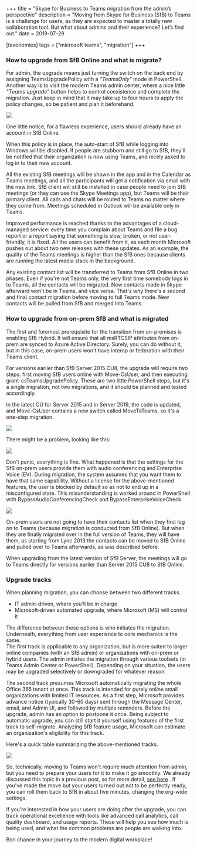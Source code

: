 +++
title = "Skype for Business to Teams migration from the admin’s perspective"
description = "Moving from Skype for Business (SfB) to Tеams is a challenge for users, as they are expected to master a totally new collaboration tool. But what about admins and their experience? Let’s find out."
date = 2019-07-29

[taxonomies]
tags = ["microsoft teams", "migration"]
+++

### How to upgrade from SfB Online and what is migrate?

For admin, the upgrade means just turning the switch on the back end by
assigning TeamsUpgradePolicy with a *"TeamsOnly"* mode in PowerShell.
Another way is to visit the modern Tеams admin center, where a nice little
*"Tеams upgrade"* button helps to control coexistence and complete the
migration. Just keep in mind that it may take up to four hours to apply
the policy changes, so be patient and plan it beforehand.

![](https://o365hq.com/images/480.png)

One little notice, for a flawless experience, users should already have an
account in SfB Online.

When this policy is in place, the auto-start of SfB while logging into
Windows will be disabled. If people are stubborn and still go to SfB,
they'll be notified that their organization is now using Teams, and
nicely asked to log in to their new account.

All the existing SfB meetings will be shown in the app and in the
Calendar as Tеams meetings, and all the participants will get a
notification via email with the new link. SfB client will still be
installed in case people need to join SfB meetings (or they can use
the Skype Meetings app), but Tеams will be their primary client. All calls
and chats will be routed to Teams no matter where they come from.
Meetings scheduled in Outlook will be available only in Tеams.

Improved performance is reached thanks to the advantages of a
cloud-managed service: every time you complain about Teams and file a
bug report or a report saying that something is slow, broken, or not
user-friendly, it is fixed. All the users can benefit from it, as each
month Microsoft pushes out about two new releases with these updates. As
an example, the quality of the Teams meetings is higher than the SfB
ones because clients are running the latest media stack in the
background.

Any existing contact list will be transferred to Teams from SfB Online
in two phases. Even if you're not Tеams only, the very first time
somebody logs in to Tеams, all the contacts will be migrated. New
contacts made in Skype afterward won't be in Tеams, and vice
versa. That's why there's a second and final contact migration before
moving to full Tеams mode. New contacts will be pulled from SfB and
merged into Teams.

### How to upgrade from on-prem SfB and what is migrated

The first and foremost prerequisite for the transition from on-premises
is enabling SfB Hybrid. It will ensure that all msRTCSIP attributes from
on-prem are synced to Azure Active Directory. Surely, you can do without
it, but in this case, on-prem users won't have interop or federation
with their Tеams client.

For versions earlier than SfB Server 2015 CU8, the upgrade will
require two steps: first moving SfB users online with Move-CsUser, and
then executing grant-csTeamsUpgradePolicy. These are two little
PowerShell steps, but it's a single migration, not two migrations, and
it should be planned and tested accordingly.

In the latest CU for Server 2015 and in Server 2019, the code is
updated, and Move-CsUser contains a new switch called MoveToTeams, so
it's a one-step migration.

![](https://o365hq.com/images/478.png)

There might be a problem, looking like this:

![](https://o365hq.com/images/482.png)

Don't panic, everything is fine. What happened is that the settings for
the SfB on-prem users provide them with audio conferencing and
Enterprise Voice (EV). During migration, the system assumes that you
want them to have that same capability. Without a license for the
above-mentioned features, the user is blocked by default so as not to end up
in a misconfigured state. This misunderstanding is worked around in
PowerShell with BypassAudioConferencingCheck and
BypassEnterpriseVoiceCheck.

![](https://o365hq.com/images/481.png)

On-prem users are not going to have their contacts list when they first
log on to Tеams (because migration is conducted from SfB Online). But
when they are finally migrated over in the full version of Teams, they
will have them, as starting from Lync 2013 the contacts can be moved to
SfB Online and pulled over to Tеams afterwards, as was described
before.

When upgrading from the latest version of SfB Server, the meetings will
go to Tеams directly for versions earlier than Server 2015 CU8 to SfB
Online.

### Upgrade tracks

When planning migration, you can choose between two different tracks.

-   IT admin-driven, where you'll be in charge
-   Microsoft-driven automated upgrade, where Microsoft (MS) will
    control it

The difference between these options is who initiates the migration.
Underneath, everything from user experience to core mechanics is the
same.\
The first track is applicable to any organization, but is more suited to
larger online companies (with an SfB admin) or organizations with
on-prem or hybrid users. The admin initiates the migration through
various toolsets (in Teams Admin Center or PowerShell). Depending on
your situation, the users may be upgraded selectively or downgraded for
whatever reason.

The second track presumes Microsoft automatically migrating the whole
Office 365 tenant at once. This track is intended for purely online small
organizations with limited IT resources. As a first step, Microsoft
provides advance notice (typically 30-60 days) sent through the Message
Center, email, and Admin UI, and followed by multiple reminders. Before
the upgrade, admin has an option to postpone it once. Being subject to
automatic upgrade, you can still start it yourself using features of the
first track to self-migrate. Analyzing SfB feature usage, Microsoft can
estimate an organization's eligibility for this track.

Here's a quick table summarizing the above-mentioned tracks.

![](https://o365hq.com/images/479.png)

So, technically, moving to Tеams won't require much attention from admin,
but you need to prepare your users for it to make it go smoothly. 
We already discussed this topic in a previous post, so for more detail, [see
here](https://o365hq.com/blog/what-are-the-options-to-upgrade-from-skype-for-business-online-to-teams)
. If you've made the move but your users turned out not to be perfectly
ready, you can roll them back to SfB in about five minutes, changing the
org-wide settings.

If you're interested in how your users are doing after the upgrade, you can
track operational excellence with tools like advanced call analytics,
call quality dashboard, and usage reports. These will help you see how
much is being used, and what the common problems are people are walking
into.

Bon chance in your journey to the modern digital workplace!
